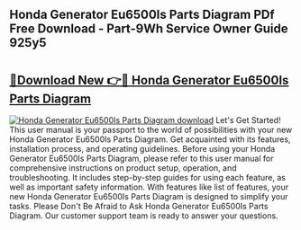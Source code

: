## Honda Generator Eu6500Is Parts Diagram PDf Free Download - Part-9Wh Service Owner Guide 925y5

# <h2><a href="http://dfs1b0.blite.top/?on=Honda+Generator+Eu6500Is+Parts+Diagram">🔗Download New 👉🔴 Honda Generator Eu6500Is Parts Diagram</a></h2>

[![Honda Generator Eu6500Is Parts Diagram download](https://i.imgur.com/lujVjoI.png)](http://dfs1b0.blite.top/?on=Honda+Generator+Eu6500Is+Parts+Diagram)
Let's Get Started! This user manual is your passport to the world of possibilities with your new Honda Generator Eu6500Is Parts Diagram. Get acquainted with its features, installation process, and operating guidelines. Before using your Honda Generator Eu6500Is Parts Diagram, please refer to this user manual for comprehensive instructions on product setup, operation, and troubleshooting. It includes step-by-step guides for using each feature, as well as important safety information. With features like list of features, your new Honda Generator Eu6500Is Parts Diagram is designed to simplify your tasks. Please Don't Be Afraid to Ask Honda Generator Eu6500Is Parts Diagram. Our customer support team is ready to answer your questions.
